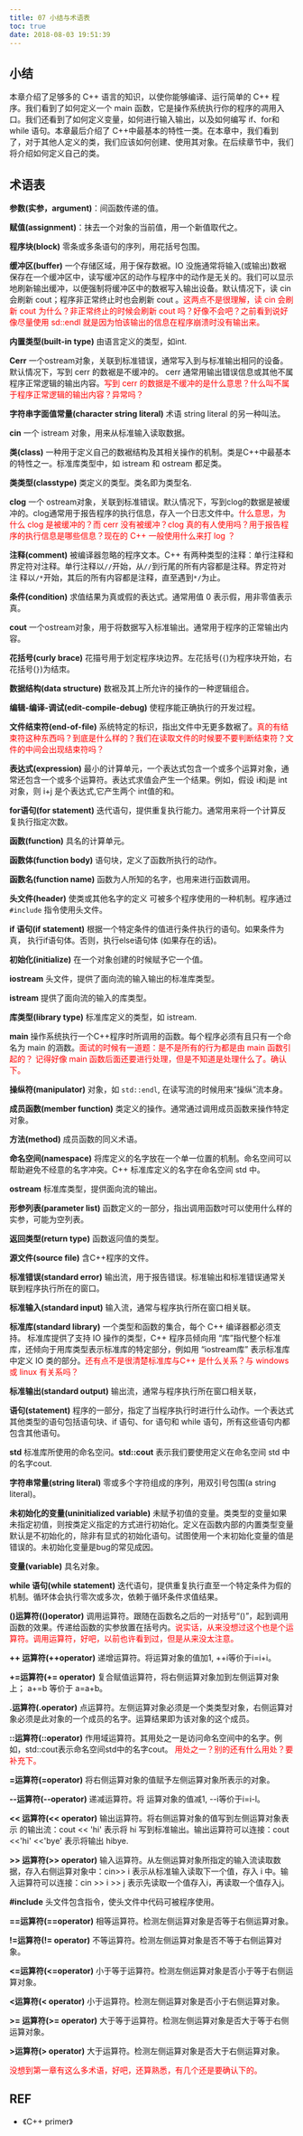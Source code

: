 ```yaml
---
title: 07 小结与术语表
toc: true
date: 2018-08-03 19:51:39
---
```




## 小结

本章介绍了足够多的 C++ 语言的知识，以使你能够编译、运行简单的 C++ 程序。我们看到了如何定义一个 main 函数，它是操作系统执行你的程序的凋用入口。我们还看到了如何定义变量，如何进行输入输出，以及如何编写 if、for和 while 语句。本章最后介绍了 C++中最基本的特性一类。在本章中，我们看到了，对于其他人定义的类，我们应该如何创建、使用其对象。在后续章节中，我们将介绍如何定义自己的类。

## 术语表

**参数(实参，argument)**：间函数传递的值。

**赋值(assignment)**：抹去一个对象的当前值，用一个新值取代之。

**程序块(block)** 零条或多条语句的序列，用花括号包围。

**缓冲区(buffer)** 一个存储区域，用于保存数裾。IO 没施通常将输入(或输出)数裾保存在一个缓冲区中，读写缓冲区的动作与程序中的动作是无关的。我们可以显示地刷新输出缓冲，以便强制将缓冲区中的数裾写入输出设备。默认情况下，读 cin 会刷新 cout；程序非正常终止时也会刷新 cout 。<span style="color:red;">这两点不是很理解，读 cin 会刷新 cout 为什么？非正常终止的时候会刷新 cout 吗？好像不会吧？之前看到说好像尽量使用 sd::endl 就是因为怕该输出的信息在程序崩溃时没有输出来。</span>

**内置类型(built-in type)** 由语言定义的类型，如int.

**Cerr** 一个ostream对象，关联到标准错误，通常写入到与标准输出相冋的设备。默认情况下，写到 cerr 的数裾是不缓冲的。 cerr 通常用输出错误信息或其他不属程序正常逻辑的输出内容。<span style="color:red;">写到 cerr 的数据是不缓冲的是什么意思？什么叫不属于程序正常逻辑的输出内容？异常吗？</span>

**字符串字面值常量(character string literal)** 术语 string literal 的另一种叫法。

**cin** 一个 istream 对象，用来从标准输入读取数据。

**类(class)** 一种用于定义自己的数裾结构及其相关操作的机制。类是C++中最基本的特性之一。标准库类型中，如 istream 和 ostream 都足类。

**类类型(classtype)** 类定义的类型。类名即为类型名.

**clog** 一个 ostream对象，关联到标准错误。默汄情况下，写到clog的数据是被缓冲的。clog通常用于报告程序的执行信息，存入一个日志文件中。<span style="color:red;">什么意思，为什么 clog 是被缓冲的？而 cerr 没有被缓冲？clog 真的有人使用吗？用于报告程序的执行信息是哪些信息？现在的 C++ 一般使用什么来打 log ？</span>

**注释(comment)** 被编译器忽略的程序文本。C++ 有两种类型的注释：单行注释和界定符对注释。单行注释以`//`开始，从`//`到行尾的所有内容都是注释。界定符对注 释以`/*`开始，其后的所有内容都是注释，直至遇到`*/`为止。

**条件(condition)** 求值结果为真或假的表达式。通常用值 0 表示假，用非零值表示真。


**cout** 一个ostream对象，用于将数据写入标准输出。通常用于程序的正常输出内容。

**花括号(curly brace)** 花描号用于划定程序块边界。左花括号(`{`)为程序块开始，右花括号(`}`)为结朿。

**数据结构(data structure)** 数裾及其上所允许的操作的一种逻辑组合。

**编辑-编译-调试(edit-compile-debug)** 使程序能正确执行的开发过程。

**文件结束符(end-of-file)** 系统特定的标识，指出文件中无更多数裾了。<span style="color:red;">真的有结束符这种东西吗？到底是什么样的？我们在读取文件的时候要不要判断结束符？文件的中间会出现结束符吗？</span>

**表达式(expression)** 最小的计算单元，一个表达式包含一个或多个运算对象，通常还包含一个或多个运算符。表达式求值会产生一个结果。例如，假设 i和j是 int 对象，则 i+j 是个表达式,它产生两个 int值的和。

**for语句(for statement)** 迭代语句，提供重复执行能力。通常用来将一个计算反复执行指定次数。

**函数(function)** 具名的计算单元。

**函数体(function body)** 语句块，定义了函数所执行的动作。

**函数名(function name)** 函数为人所知的名字，也用来进行函数调用。

**头文件(header)** 使类或其他名字的定义 可被多个程序使用的一种机制。程序通过 `#include` 指令使用头文件。

**if 语句(if statement)** 根据一个特定条件的值进行条件执行的语句。如果条件为真， 执行if语句体。否则，执行else语句体 (如果存在的话)。

**初始化(initialize)** 在一个对象创建的时候赋予它一个值。

**iostream** 头文件，提供了面向流的输入输出的标准库类型。

**istream** 提供了面向流的输入的库类型。

**库类型(library type)** 标准库定义的类型，如 istream.

**main** 操作系统执行一个C++程序时所调用的函数。每个程序必须有且只有一个命名为 main 的涵数。<span style="color:red;">面试的时候有一道题：是不是所有的行为都是由 main 函数引起的？ 记得好像 main 函数后面还要进行处理，但是不知道是处理什么了。确认下。</span>

**操纵符(manipulator)** 对象，如 `std::endl`, 在读写流的时候用来“操纵”流本身。

**成员函数(member function)** 类定义的操作。通常通过调用成员函数来操作特定对象。

**方法(method)** 成员函数的同义术语。

**命名空间(namespace)** 将库定义的名字放在一个单一位置的机制。命名空间可以帮助避免不经意的名字冲突。C++ 标准库定义的名字在命名空间 std 中。

**ostream** 标准库类型，提供面向流的输出。


**形参列表(parameter list)** 函数定义的一部分，指出调用函数吋可以使用什么样的实参，可能为空列表。

**返回类型(return type)** 函数返冋值的类型。

**源文件(source file)** 含C++程序的文件。

**标准错误(standard error)** 输出流，用于报告错误。标准输出和标准错误通常关联到程序执行所在的窗口。

**标准输入(standard input)** 输入流，通常与程序执行所在窗口相关联。

**标准库(standard library)** 一个类型和函数的集合，每个 C++ 编译器都必须支持。 标准库提供了支持 IO 操作的类型，C++ 程序员倾向用 “库”指代整个标准库，还倾向于用库类型表示标准库的特定部分，例如用 “iostream库” 表示标准库中定义 IO 类的部分。<span style="color:red;">还有点不是很清楚标准库与C++ 是什么关系？与 windows 或 linux 有关系吗？</span>

**标准输出(standard output)** 输出流，通常与程序执行所在窗口相关联，

**语句(statement)** 程序的一部分，指定了当程序执行时进行什么动作。一个表达式其他类型的语句包括语句块、if 语句、for 语句和 while 语句，所有这些语句内都包含其他语句。

**std** 标准库所使用的命名空问。**std::cout** 表示我们要使用定义在命名空间 std 中的名字cout.

**字符串常量(string literal)** 零或多个字符组成的序列，用双引号包围(a string literal)。

**未初始化的变量(uninitialized variable)** 未赋予初值的变量。类类型的变量如果未指定初值，则按类定义指定的方式进行初始化。定义在函数内部的内置类型变量默认是不初始化的，除非有显式的初始化语句。试图使用一个末初始化变量的值是错误的。未初始化变量是bug的常见成因。

**变量(variable)** 具名对象。

**while 语句(while statement)** 迭代语句，提供重复执行直至一个特定条件为假的机制。循环体会执行零次或多次，依赖于循环条件求值结果。

**()运算符(()operator)** 调用运算符。跟随在函数名之后的一对括号“()”，起到调用函数的效果。传递给函数的实参放置在括号内。<span style="color:red;">说实话，从来没想过这个也是个运算符。调用运算符，好吧，以前也许看到过，但是从来没太注意。</span>

**++ 运算符(++operator)** 递增运算符。将运算对象的值加1, ++i等价于i=i+i。

**+=运算符(+= operator)** 复合赋值运算符，将右侧运算对象加到左侧运算对象上； a+=b 等价于 a=a+b。

**.运算符(.operator)** 点运算符。左侧运算对象必须是一个类类型对象，右侧运算对象必须是此对象的一个成员的名字。运算结果即为该对象的这个成员。

**::运算符(::operator)** 作用域运算符。其用处之一是访问命名空间中的名字。例如，std::cout表示命名空间std中的名字cout。 <span style="color:red;">用处之一？别的还有什么用处？要补充下。</span>

**=运算符(=operator)** 将右侧运算对象的值赋予左侧运算对象所表示的对象。

**--运算符(--operator)** 递减运算符。将 运算对象的值减1, --i等价于i=i-l。

**<< 运算符(<< operator)** 输出运算符。将右侧运算对象的值写到左侧运算对象表示 的输出流：cout << 'hi' 表示将 hi 写到标准输出。输出运算符可以连接：cout <<'hi' <<'bye' 表示将输出 hibye.

**>> 运算符(>> operator)** 输入运算符。从左侧运算对象所指定的输入流读取数据，存入右侧运算对象中：cin>> i 表示从标准输入读取下一个值，存入 i 中。输入运算符可以连接：cin >> i >> j 表示先读取一个值存入i，再读取一个值存入j。

**#include** 头文件包含指令，使头文件中代码可被程序使用。

**==运算符(==operator)** 相等运算符。检测左侧运算对象是否等于右侧运算对象。

**!=运算符(!= operator)** 不等运算符。检测左侧运算对象是否不等于右侧运算对象。

**<=运算符(<=operator)** 小于等于运算符。检测左侧运算对象是否小于等于右侧运算对象。

**<运算符(< operator)** 小于运算符。检测左侧运算对象是否小于右侧运算对象。

**>= 运算符(>= operator)** 大于等于运算符。检测左侧运算对象是否大于等于右侧运算对象。

**>运算符(> operator)** 大于运算符。检测左侧运算对象是否大于右侧运算对象。



<span style="color:red;">没想到第一章有这么多术语，好吧，还算熟悉，有几个还是要确认下的。</span>


## REF

- 《C++ primer》
